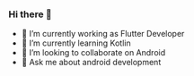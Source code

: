 ### Hi there 👋

<!--
**alfiansyahnz/alfiansyahnz** is a ✨ _special_ ✨ repository because its `README.md` (this file) appears on your GitHub profile.
Here are some ideas to get you started:
-->

- 🔭 I’m currently working as Flutter Developer
- 🌱 I’m currently learning Kotlin
- 👯 I’m looking to collaborate on Android
- 💬 Ask me about android development

